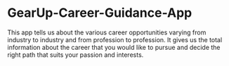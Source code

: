 # GearUp-Career-Guidance-App
This app tells us about the various career opportunities varying from industry to industry and from profession to profession. It gives us the total information about the career that you would like to pursue and decide the right path that suits your passion and interests.


